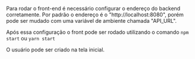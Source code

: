 Para rodar o front-end é necessário configurar o endereço do backend corretamente.
Por padrão o endereço é o "http://localhost:8080", porém pode ser mudado com uma variável de ambiente chamada "API_URL".

Após essa configuração o front pode ser rodado utilizando o comando `npm start` ou `yarn start`

O usuário pode ser criado na tela inicial.
